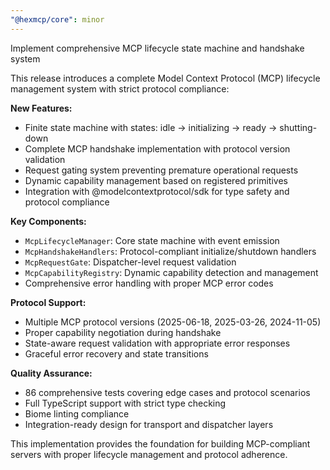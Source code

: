 ```yaml
---
"@hexmcp/core": minor
---
```


Implement comprehensive MCP lifecycle state machine and handshake system

This release introduces a complete Model Context Protocol (MCP) lifecycle management system with strict protocol compliance:

**New Features:**
- Finite state machine with states: idle → initializing → ready → shutting-down
- Complete MCP handshake implementation with protocol version validation
- Request gating system preventing premature operational requests
- Dynamic capability management based on registered primitives
- Integration with @modelcontextprotocol/sdk for type safety and protocol compliance

**Key Components:**
- `McpLifecycleManager`: Core state machine with event emission
- `McpHandshakeHandlers`: Protocol-compliant initialize/shutdown handlers
- `McpRequestGate`: Dispatcher-level request validation
- `McpCapabilityRegistry`: Dynamic capability detection and management
- Comprehensive error handling with proper MCP error codes

**Protocol Support:**
- Multiple MCP protocol versions (2025-06-18, 2025-03-26, 2024-11-05)
- Proper capability negotiation during handshake
- State-aware request validation with appropriate error responses
- Graceful error recovery and state transitions

**Quality Assurance:**
- 86 comprehensive tests covering edge cases and protocol scenarios
- Full TypeScript support with strict type checking
- Biome linting compliance
- Integration-ready design for transport and dispatcher layers

This implementation provides the foundation for building MCP-compliant servers with proper lifecycle management and protocol adherence.
